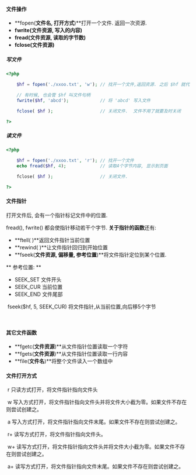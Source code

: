 #### 文件操作

* **fopen\(**文件名, 打开方式**\)**打开一个文件. 返回一次资源.
* **fwrite\(**文件资源, 写入的内容**\)**
* **fread\(**文件资源, 读取的字节数**\)**
* **fclose\(**文件资源**\)**

##### 写文件

```php
<?php

    $hf = fopen('./xxoo.txt', 'w'); // 找开一个文件,返回资源. 之后 $hf 就代表这个文件

    // 有时候, 也会管 $hf 叫文件句柄
    fwrite($hf, 'abcd');            // 将 'abcd' 写入文件

    fclose( $hf );                  // 关闭文件.  文件不用了就要及时关闭

?>
```

##### 读文件

```php
<?php

    $hf = fopen('./xxoo.txt', 'r'); // 找开一个文件
    echo fread($hf, 4);             // 读取4个字节内容, 显示到页面

    ​fclose( $hf );                  // 关闭文件. 

?>
```

#### 文件指针

打开文件后, 会有一个指针标记文件中的位置.

fread\(\), fwrite\(\) 都会使指针移动若干个字节. **关于指针的函数**还有:

* **ftell\( \)**返回文件指针当前位置
* **rewind\( \)**让文件指针回归到开始位置
* **fseek\(**文件资源, 偏移量, 参考位置**\)**将文件指针定位到某个位置.

**​ 参考位置: **

* SEEK\_SET 文件开头
* ​SEEK\_CUR 当前位置
* ​SEEK\_END 文件尾部

​ fseek\($hf, 5, SEEK\_CUR\) 将文件指针,从当前位置,向后移5个字节

​

#### 其它文件函数

* **fgetc\(**文件资源**\)**从文件指针位置读取一个字符
* **fgets\(**文件资源**\)**从文件指针位置读取一行内容
* **file\(**文件名**\)**将整个文件读入一个数组中

#### 文件打开方式

​ r 只读方式打开，将文件指针指向文件头

​ w 写入方式打开，将文件指针指向文件头并将文件大小截为零。如果文件不存在则尝试创建之。

​ a 写入方式打开，将文件指针指向文件末尾。如果文件不存在则尝试创建之。

​ r+ 读写方式打开，将文件指针指向文件头。

​ w+ 读写方式打开，将文件指针指向文件头并将文件大小截为零。如果文件不存在则尝试创建之。

​ a+ 读写方式打开，将文件指针指向文件末尾。如果文件不存在则尝试创建之。

